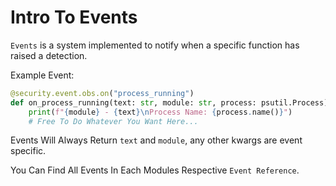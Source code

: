# Intro To Events

`Events` is a system implemented to notify when a specific function has raised a detection.

Example Event:

```py
@security.event.obs.on("process_running") 
def on_process_running(text: str, module: str, process: psutil.Process):
    print(f"{module} - {text}\nProcess Name: {process.name()}")
    # Free To Do Whatever You Want Here...
```

Events Will Always Return `text` and `module`, any other kwargs are event specific.

You Can Find All Events In Each Modules Respective `Event Reference`.



